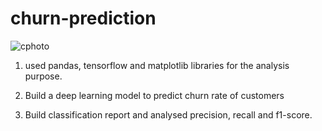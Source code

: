 # churn-prediction
![cphoto](https://github.com/user-attachments/assets/19ef99b2-dcf9-4eb3-92dd-07f10dfeab00)

1. used pandas, tensorflow and matplotlib libraries for the analysis purpose.

2. Build a deep learning model to predict churn rate of customers

3. Build classification report and analysed precision, recall and f1-score.
